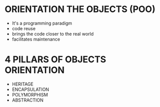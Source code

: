 # ORIENTATION THE OBJECTS (POO)
- It's a programming paradigm
- code reuse
- brings the code closer to the real world
- facilitates maintenance

# 4 PILLARS OF OBJECTS ORIENTATION
- HERITAGE
- ENCAPSULATION
- POLYMORPHISM
- ABSTRACTION